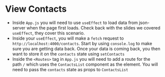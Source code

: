 # View Contacts

- Inside `App.js` you will need to use `useEffect` to load data from json-server when the page first loads. Check back with the slides we covered `useEffect`, they cover this scenario.
- Inside your `useEffect`, you will make a `fetch` request to `http://localhost:4000/contacts`. Start by using `console.log` to make sure you are getting data back. Once your data is coming back, you then want to store it on the `contacts` state using `setContacts`
- Inside the `<Routes>` tag in `App.js` you will need to add a route for the path `/` which uses the `ContactsList` component as the element. You will need to pass the `contacts` state as props to `ContactsList`
